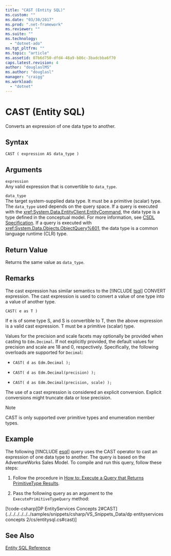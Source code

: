 ```yaml
---
title: "CAST (Entity SQL)"
ms.custom: ""
ms.date: "03/30/2017"
ms.prod: ".net-framework"
ms.reviewer: ""
ms.suite: ""
ms.technology: 
  - "dotnet-ado"
ms.tgt_pltfrm: ""
ms.topic: "article"
ms.assetid: 07b6d750-dfd4-48a9-b86c-3badcbba6f70
caps.latest.revision: 4
author: "douglaslMS"
ms.author: "douglasl"
manager: "craigg"
ms.workload: 
  - "dotnet"
---
```

# CAST (Entity SQL)
Converts an expression of one data type to another.  
  
## Syntax  
  
```  
CAST ( expression AS data_type )  
```  
  
## Arguments  
 `expression`  
 Any valid expression that is convertible to `data_type`.  
  
 `data_type`  
 The target system-supplied data type. It must be a primitive (scalar) type. The `data_type` used depends on the query space. If a query is executed with the <xref:System.Data.EntityClient.EntityCommand>, the data type is a type defined in the conceptual model. For more information, see [CSDL Specification](../../../../../../docs/framework/data/adonet/ef/language-reference/csdl-specification.md). If a query is executed with <xref:System.Data.Objects.ObjectQuery%601>, the data type is a common language runtime (CLR) type.  
  
## Return Value  
 Returns the same value as `data_type`.  
  
## Remarks  
 The cast expression has similar semantics to the [!INCLUDE [tsql](../../../../../../includes/tsql-md.md)] CONVERT expression. The cast expression is used to convert a value of one type into a value of another type.  
  
```  
CAST( e as T )  
```  
  
 If e is of some type S, and S is convertible to T, then the above expression is a valid cast expression. T must be a primitive (scalar) type.  
  
 Values for the precision and scale facets may optionally be provided when casting to `Edm.Decimal`. If not explicitly provided, the default values for precision and scale are 18 and 0, respectively. Specifically, the following overloads are supported for `Decimal`:  
  
-   `CAST( d as Edm.Decimal );`  
  
-   `CAST( d as Edm.Decimal(precision) );`  
  
-   `CAST( d as Edm.Decimal(precision, scale) );`  
  
 The use of a cast expression is considered an explicit conversion. Explicit conversions might truncate data or lose precision.  
  
> [!NOTE]
>  CAST is only supported over primitive types and enumeration member types.  
  
## Example  
 The following [!INCLUDE [esql](../../../../../../includes/esql-md.md)] query uses the CAST operator to cast an expression of one data type to another. The query is based on the AdventureWorks Sales Model. To compile and run this query, follow these steps:  
  
1.  Follow the procedure in [How to: Execute a Query that Returns PrimitiveType Results](../../../../../../docs/framework/data/adonet/ef/how-to-execute-a-query-that-returns-primitivetype-results.md).  
  
2.  Pass the following query as an argument to the `ExecutePrimitiveTypeQuery` method:  
  
 [!code-csharp[DP EntityServices Concepts 2#CAST](../../../../../../samples/snippets/csharp/VS_Snippets_Data/dp entityservices concepts 2/cs/entitysql.cs#cast)]  
  
## See Also  
 [Entity SQL Reference](../../../../../../docs/framework/data/adonet/ef/language-reference/entity-sql-reference.md)
